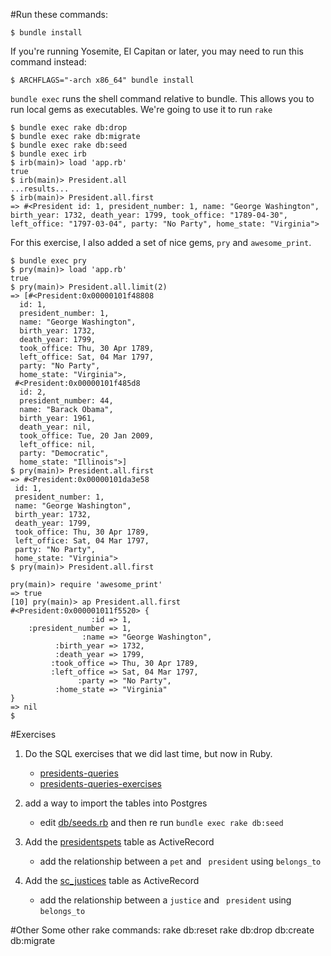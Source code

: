#Run these commands:

    $ bundle install

If you're running Yosemite, El Capitan or later, you may need to run this command instead:

    $ ARCHFLAGS="-arch x86_64" bundle install

`bundle exec` runs the shell command relative to bundle. This allows you to run
local gems as executables. We're going to use it to run `rake`

    $ bundle exec rake db:drop
    $ bundle exec rake db:migrate
    $ bundle exec rake db:seed
    $ bundle exec irb
    $ irb(main)> load 'app.rb'
    true
    $ irb(main)> President.all
    ...results...
    $ irb(main)> President.all.first
    => #<President id: 1, president_number: 1, name: "George Washington", birth_year: 1732, death_year: 1799, took_office: "1789-04-30", left_office: "1797-03-04", party: "No Party", home_state: "Virginia">

For this exercise, I also added a set of nice gems, `pry` and `awesome_print`.

    $ bundle exec pry
    $ pry(main)> load 'app.rb'
    true
    $ pry(main)> President.all.limit(2)
    => [#<President:0x00000101f48808
      id: 1,
      president_number: 1,
      name: "George Washington",
      birth_year: 1732,
      death_year: 1799,
      took_office: Thu, 30 Apr 1789,
      left_office: Sat, 04 Mar 1797,
      party: "No Party",
      home_state: "Virginia">,
     #<President:0x00000101f485d8
      id: 2,
      president_number: 44,
      name: "Barack Obama",
      birth_year: 1961,
      death_year: nil,
      took_office: Tue, 20 Jan 2009,
      left_office: nil,
      party: "Democratic",
      home_state: "Illinois">]
    $ pry(main)> President.all.first
    => #<President:0x00000101da3e58
     id: 1,
     president_number: 1,
     name: "George Washington",
     birth_year: 1732,
     death_year: 1799,
     took_office: Thu, 30 Apr 1789,
     left_office: Sat, 04 Mar 1797,
     party: "No Party",
     home_state: "Virginia">
    $ pry(main)> President.all.first

    pry(main)> require 'awesome_print'
    => true
    [10] pry(main)> ap President.all.first
    #<President:0x000001011f5520> {
                      :id => 1,
        :president_number => 1,
                    :name => "George Washington",
              :birth_year => 1732,
              :death_year => 1799,
             :took_office => Thu, 30 Apr 1789,
             :left_office => Sat, 04 Mar 1797,
                   :party => "No Party",
              :home_state => "Virginia"
    }
    => nil
    $

#Exercises
1. Do the SQL exercises that we did last time, but now in Ruby.
    - [presidents-queries](../sql/presidents-queries.sql)
    - [presidents-queries-exercises](../sql/presidents-queries-exercises.sql)

2. add a way to import the tables into Postgres
    - edit [db/seeds.rb](db/seeds.rb) and then re run `bundle exec rake db:seed`
3. Add the [presidentspets](../sql/presidentspets.sql) table as ActiveRecord
    - add the relationship between a `pet` and ` president` using `belongs_to`
4. Add the [sc_justices](../sql/sc_justices.sql) table as ActiveRecord
    - add the relationship between a `justice` and ` president` using `belongs_to`

#Other
Some other rake commands:
	rake db:reset
	rake db:drop db:create db:migrate

